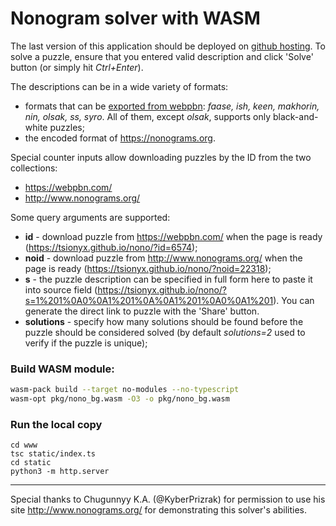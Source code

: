 # Nonogram solver with WASM

The last version of this application should be deployed on [github hosting](https://tsionyx.github.io/nono/).
To solve a puzzle, ensure that you entered valid description and click 'Solve' button (or simply hit _Ctrl+Enter_).

The descriptions can be in a wide variety of formats:
  - formats that can be [exported from webpbn](https://webpbn.com/export.cgi):
    _faase, ish, keen, makhorin, nin, olsak, ss, syro_. All of them, except _olsak_,
    supports only black-and-white puzzles;
  - the encoded format of https://nonograms.org.


Special counter inputs allow downloading puzzles by the ID from the two collections:
- https://webpbn.com/
- http://www.nonograms.org/


Some query arguments are supported:
- **id** - download puzzle from https://webpbn.com/ when the page is ready (https://tsionyx.github.io/nono/?id=6574);
- **noid** - download puzzle from http://www.nonograms.org/ when the page is ready (https://tsionyx.github.io/nono/?noid=22318);
- **s** - the puzzle description can be specified in full form here to paste it into source field
(https://tsionyx.github.io/nono/?s=1%201%0A0%0A1%201%0A%0A1%201%0A0%0A1%201).
You can generate the direct link to puzzle with the 'Share' button.
- **solutions** - specify how many solutions should be found before the puzzle should be considered solved
(by default _solutions=2_ used to verify if the puzzle is unique);


### Build WASM module:

```bash
wasm-pack build --target no-modules --no-typescript
wasm-opt pkg/nono_bg.wasm -O3 -o pkg/nono_bg.wasm
```

### Run the local copy

```
cd www
tsc static/index.ts
cd static
python3 -m http.server
```

---


Special thanks to Chugunnyy K.A. (@KyberPrizrak) for permission to use his site http://www.nonograms.org/
for demonstrating this solver's abilities.
